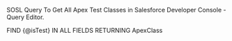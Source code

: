 SOSL Query To Get All Apex Test Classes in Salesforce Developer Console - Query Editor.

FIND {@isTest} IN ALL FIELDS RETURNING ApexClass
